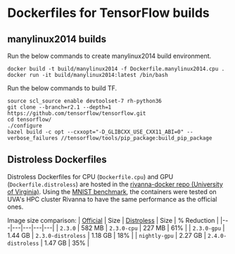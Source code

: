 # Dockerfiles for TensorFlow builds

## manylinux2014 builds
Run the below commands to create manylinux2014 build environment.    
```
docker build -t build/manylinux2014 -f Dockerfile.manylinux2014.cpu .
docker run -it build/manylinux2014:latest /bin/bash
```

Run the below commands to build TF.  
```
source scl_source enable devtoolset-7 rh-python36
git clone --branch=r2.1 --depth=1 https://github.com/tensorflow/tensorflow.git
cd tensorflow/
./configure
bazel build -c opt --cxxopt="-D_GLIBCXX_USE_CXX11_ABI=0" --verbose_failures //tensorflow/tools/pip_package:build_pip_package
```

## Distroless Dockerfiles
Distroless Dockerfiles for CPU (`Dockerfile.cpu`) and GPU (`Dockerfile.distroless`) are hosted in the [rivanna-docker repo (University of Virginia)](https://github.com/uvarc/rivanna-docker). Using the [MNIST benchmark](https://www.tensorflow.org/tutorials/quickstart/beginner), the containers were tested on UVA's HPC cluster Rivanna to have the same performance as the official ones.

Image size comparison:
| [Official](https://hub.docker.com/r/tensorflow/tensorflow/tags) | Size | [Distroless](https://hub.docker.com/r/uvarc/tensorflow/tags) | Size | % Reduction |
|---|---|---|---|---|
| `2.3.0` | 582 MB | `2.3.0-cpu` | 227 MB | 61% |
| `2.3.0-gpu` | 1.44 GB | `2.3.0-distroless` | 1.18 GB | 18% |
| `nightly-gpu` | 2.27 GB | `2.4.0-distroless` | 1.47 GB | 35% |
